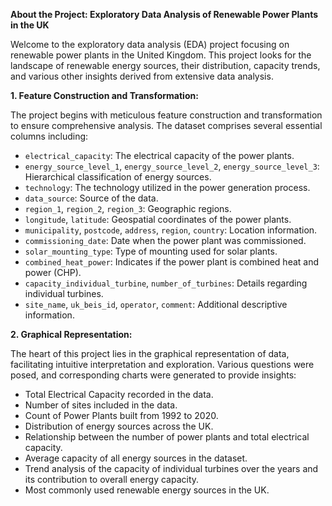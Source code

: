 **About the Project: Exploratory Data Analysis of Renewable Power Plants in the UK**

Welcome to the exploratory data analysis (EDA) project focusing on renewable power plants in the United Kingdom. This project looks for the landscape of renewable energy sources, their distribution, capacity trends, and various other insights derived from extensive data analysis.

**1. Feature Construction and Transformation:**

The project begins with meticulous feature construction and transformation to ensure comprehensive analysis. The dataset comprises several essential columns including:

- `electrical_capacity`: The electrical capacity of the power plants.
- `energy_source_level_1`, `energy_source_level_2`, `energy_source_level_3`: Hierarchical classification of energy sources.
- `technology`: The technology utilized in the power generation process.
- `data_source`: Source of the data.
- `region_1`, `region_2`, `region_3`: Geographic regions.
- `longitude`, `latitude`: Geospatial coordinates of the power plants.
- `municipality`, `postcode`, `address`, `region`, `country`: Location information.
- `commissioning_date`: Date when the power plant was commissioned.
- `solar_mounting_type`: Type of mounting used for solar plants.
- `combined_heat_power`: Indicates if the power plant is combined heat and power (CHP).
- `capacity_individual_turbine`, `number_of_turbines`: Details regarding individual turbines.
- `site_name`, `uk_beis_id`, `operator`, `comment`: Additional descriptive information.

**2. Graphical Representation:**

The heart of this project lies in the graphical representation of data, facilitating intuitive interpretation and exploration. Various questions were posed, and corresponding charts were generated to provide insights:

- Total Electrical Capacity recorded in the data.
- Number of sites included in the data.
- Count of Power Plants built from 1992 to 2020.
- Distribution of energy sources across the UK.
- Relationship between the number of power plants and total electrical capacity.
- Average capacity of all energy sources in the dataset.
- Trend analysis of the capacity of individual turbines over the years and its contribution to overall energy capacity.
- Most commonly used renewable energy sources in the UK.